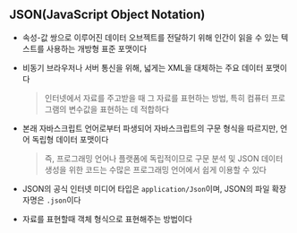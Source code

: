 ## JSON(JavaScript Object Notation) 

* 속성-값 쌍으로 이루어진 데이터 오브젝트를 전달하기 위해 인간이 읽을 수 있는 텍스트를 사용하는 개방형 표준 포맷이다

* 비동기 브라우저나 서버 통신을 위해, 넓게는 XML을 대체하는 주요 데이터 포맷이다
    > 인터넷에서 자료를 주고받을 때 그 자료를 표현하는 방법, 특히 컴퓨터 프로그램의 변수값을 표현하는 데 적합하다

* 본래 자바스크립트 언어로부터 파생되어 자바스크립트의 구문 형식을 따르지만, 언어 독립형 데이터 포맷이다
    > 즉, 프로그래밍 언어나 플랫폼에 독립적이므로 구문 분석 및 JSON 데이터 생성을 위한 코드는 수많은 프로그래밍 언어에서 쉽게 이용할 수 있다

* JSON의 공식 인터넷 미디어 타입은 ```application/Json```이며, JSON의 파일 확장자명은 ```.json```이다 

* 자료를 표현할때 객체 형식으로 표현해주는 방법이다